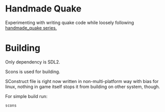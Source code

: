 # Handmade Quake

Experimenting with writing quake code while loosely following [handmade_quake series.](https://www.youtube.com/playlist?list=PLBKDuv-qJpTbCsXHsxcoSSsMarnfyNhHF)

# Building

Only dependency is SDL2.


Scons is used for building.

SConstruct file is right now written in non-multi-platform way with bias for linux, nothing in game itself stops it from building on other system, though.

For simple build run:
```
scons
```
